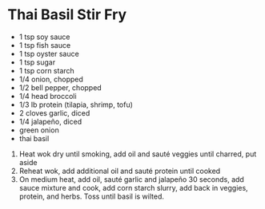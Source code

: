 # Thai Basil Stir Fry

* 1 tsp soy sauce
* 1 tsp fish sauce
* 1 tsp oyster sauce
* 1 tsp sugar
* 1 tsp corn starch
* 1/4 onion, chopped
* 1/2 bell pepper, chopped
* 1/4 head broccoli
* 1/3 lb protein (tilapia, shrimp, tofu)
* 2 cloves garlic, diced
* 1/4 jalapeño, diced
* green onion
* thai basil

1. Heat wok dry until smoking, add oil and sauté veggies until charred, put aside
1. Reheat wok, add additional oil and sauté protein until cooked
1. On medium heat, add oil, sauté garlic and jalapeño 30 seconds, add sauce mixture and cook, add corn starch slurry, add back in veggies, protein, and herbs. Toss until basil is wilted.
